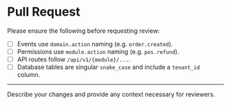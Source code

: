 # Pull Request

Please ensure the following before requesting review:

- [ ] Events use `domain.action` naming (e.g. `order.created`).
- [ ] Permissions use `module.action` naming (e.g. `pos.refund`).
- [ ] API routes follow `/api/v1/{module}/...`.
- [ ] Database tables are singular `snake_case` and include a `tenant_id` column.

---

Describe your changes and provide any context necessary for reviewers.

